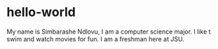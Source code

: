 # hello-world
My name is Simbarashe Ndlovu, I am a computer science major. I like t swim and watch movies for fun. I am a freshman here at JSU.
